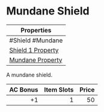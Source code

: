 # Mundane Shield

| Properties                                                                |
| ------------------------------------------------------------------------- |
| #Shield #Mundane                                                          |
| [Shield 1 Property](../Armor%20Properties/Shield%20X%20Property.md)       |
| [Mundane Property](../../../Material%20Properties/Mundane%20Property.md)  |

A mundane shield.

| AC Bonus | Item Slots | Price |
| -------: | ---------: | ----: |
|       +1 |          1 |    50 |
